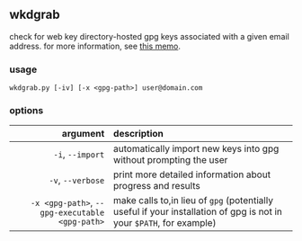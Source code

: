 ## wkdgrab
check for web key directory-hosted gpg keys associated with a given email
address. for more information, see [this memo](https://tools.ietf.org/html/draft-koch-openpgp-webkey-service).

### usage
`wkdgrab.py [-iv] [-x <gpg-path>] user@domain.com`

### options

|                                         argument | description                                                       |
| -----------------------------------------------: | :-------------------------------------------------------------------------------------------------------------------- |
|                                 `-i`, `--import` | automatically import new keys into gpg without prompting the user |
|                                `-v`, `--verbose` | print more detailed information about progress and results |
|   `-x <gpg-path>`, `--gpg-executable <gpg-path>` | make calls to,in lieu of `gpg` (potentially useful if your installation of gpg is not in your `$PATH`, for example) |
